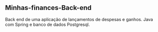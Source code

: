 ## Minhas-finances-Back-end
Back end de uma aplicação de lançamentos de despesas e ganhos. Java com Spring e banco de dados Postgresql.
